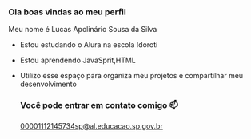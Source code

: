 ### Ola boas vindas ao meu perfil 

Meu nome é Lucas Apolinário Sousa da Silva 

- Estou estudando o Alura na escola Idoroti
- Estou aprendendo JavaSprit,HTML
- Utilizo esse espaço para organiza meu projetos e compartilhar meu desenvolvimento

  ### Você pode entrar em contato comigo 📫

  00001112145734sp@al.educacao.sp.gov.br
  
